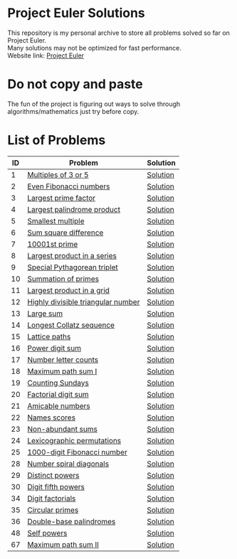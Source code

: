 # Project Euler Solutions
This repository is my personal archive to store all problems solved so far on Project Euler.<br />
Many solutions may not be optimized for fast performance. <br />
Website link: [Project Euler](https://projecteuler.net/) 
# Do not copy and paste
The fun of the project is figuring out ways to solve through algorithms/mathematics just try before copy.
# List of Problems
| ID | Problem | Solution |
| ---- |----|----|
| 1 | [Multiples of 3 or 5](https://projecteuler.net/problem=1) | [Solution](/problem1/problem1.py) |
| 2 | [Even Fibonacci numbers](https://projecteuler.net/problem=2) | [Solution](/problem2/problem2.py) |
| 3 | [Largest prime factor](https://projecteuler.net/problem=3) | [Solution](/problem3/problem3.py) |
| 4 | [Largest palindrome product](https://projecteuler.net/problem=4) | [Solution](/problem4/problem4.py) |
| 5 | [Smallest multiple](https://projecteuler.net/problem=5) | [Solution](/problem5/problem5.py) |
| 6 | [Sum square difference](https://projecteuler.net/problem=6) | [Solution](/problem6/problem6.py) |
| 7 | [10001st prime](https://projecteuler.net/problem=7) | [Solution](/problem7/problem7.py) |
| 8 | [Largest product in a series](https://projecteuler.net/problem=8) | [Solution](/problem8/problem8.py) |
| 9 | [Special Pythagorean triplet](https://projecteuler.net/problem=9) | [Solution](/problem9/problem9.py) |
| 10 | [Summation of primes](https://projecteuler.net/problem=10) | [Solution](/problem10/problem10.py) |
| 11 | [Largest product in a grid](https://projecteuler.net/problem=11) | [Solution](/problem11/problem11.py) |
| 12 | [Highly divisible triangular number](https://projecteuler.net/problem=12) | [Solution](/problem12/problem12.py) |
| 13 | [Large sum](https://projecteuler.net/problem=13) | [Solution](/problem13/problem13.py) |
| 14 | [Longest Collatz sequence](https://projecteuler.net/problem=14) | [Solution](/problem14/problem14.py) |
| 15 | [Lattice paths](https://projecteuler.net/problem=15) | [Solution](/problem15/problem15.py) |
| 16 | [Power digit sum](https://projecteuler.net/problem=16) | [Solution](/problem16/problem16.py) |
| 17 | [Number letter counts](https://projecteuler.net/problem=17) | [Solution](/problem17/problem17.py) |
| 18 | [Maximum path sum I](https://projecteuler.net/problem=18) | [Solution](/problem18/problem18.py) |
| 19 | [Counting Sundays](https://projecteuler.net/problem=19) | [Solution](/problem19/problem19.py) |
| 20 | [Factorial digit sum](https://projecteuler.net/problem=20) | [Solution](/problem20/problem20.py) |
| 21 | [Amicable numbers](https://projecteuler.net/problem=21) | [Solution](/problem21/problem21.py) |
| 22 | [Names scores](https://projecteuler.net/problem=22) | [Solution](/problem22/problem22.py) |
| 23 | [Non-abundant sums](https://projecteuler.net/problem=23) | [Solution](/problem23/problem23.py) |
| 24 | [Lexicographic permutations](https://projecteuler.net/problem=24) | [Solution](/problem24/problem24.py) |
| 25 | [1000-digit Fibonacci number](https://projecteuler.net/problem=25) | [Solution](/problem25/problem25.py) |
| 28 | [Number spiral diagonals](https://projecteuler.net/problem=28) | [Solution](/problem28/problem28.py) |
| 29 | [Distinct powers](https://projecteuler.net/problem=29) | [Solution](/problem29/problem29.py) |
| 30 | [Digit fifth powers](https://projecteuler.net/problem=30) | [Solution](/problem30/problem30.py) |
| 34 | [Digit factorials](https://projecteuler.net/problem=34) | [Solution](/problem34/problem34.py) |
| 35 | [Circular primes](https://projecteuler.net/problem=35) | [Solution](/problem35/problem35.py) |
| 36 | [Double-base palindromes](https://projecteuler.net/problem=36) | [Solution](/problem36/problem36.py) |
| 48 | [Self powers](https://projecteuler.net/problem=48) | [Solution](/problem48/problem48.py) |
| 67 | [Maximum path sum II](https://projecteuler.net/problem=67) | [Solution](/problem67/problem67.py) |
